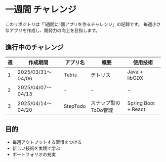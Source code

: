 #  一週間 チャレンジ

このリポジトリは「1週間に1個アプリを作るチャレンジ」の記録です。
毎週小さなアプリを作成し、開発力の向上を目指します。

## 進行中のチャレンジ

| 週 | 作成期間 | アプリ名 | 概要 | 使用技術 |
|----|----------|----------|------|-----------|
| 1  | 2025/03/31〜04/06 | Tetris | テトリス | Java + libGDX |
| 2  | 2025/04/07〜04/13 | - | - | - |
| 3  | 2025/04/14〜04/20 | StepTodo | ステップ型のToDo管理 | Spring Boot + React |

## 目的
- 毎週アウトプットする習慣をつける
- 新しい技術を実践で学ぶ
- ポートフォリオの充実
